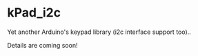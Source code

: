 # kPad_i2c
Yet another Arduino's keypad library (i2c interface support too)..

Details are coming soon!
